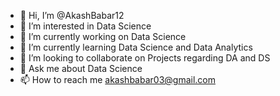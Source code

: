 - 👋 Hi, I’m @AkashBabar12
- 👀 I’m interested in Data Science
- 🔭 I’m currently working on Data Science
- 🌱 I’m currently learning Data Science and Data Analytics
- 💞️ I’m looking to collaborate on Projects regarding DA and DS
- 💬 Ask me about Data Science
- 📫 How to reach me akashbabar03@gmail.com

<!---
AkashBabar12/AkashBabar12 is a ✨ special ✨ repository because its `README.md` (this file) appears on your GitHub profile.
You can click the Preview link to take a look at your changes.
--->
